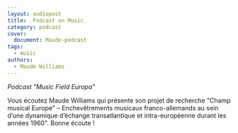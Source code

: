 ```yaml
---
layout: audiopost
title:  Podcast on Music
category: podcast
cover:
  document: Maude-podcast  
tags:
  - music
authors:
  - Maude Williams
---
```


*Podcast "Music Field Europa"*

Vous écoutez Maude Williams qui présente son projet de recherche "Champ musical Europe" – Enchevêtrements musicaux franco-allemands au sein d’une dynamique d’échange transatlantique et intra-européenne durant les années 1960". Bonne écoute !

<!-- more -->
